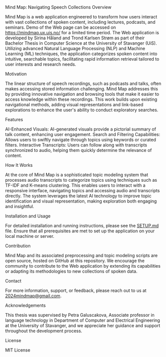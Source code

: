 Mind Map: Navigating Speech Collections Overview

Mind Map is a web application engineered to transform how users interact with vast collections of spoken content, including lectures, podcasts, and seminars. Demo of the Web page can be accessed on https://mindmap.ux.uis.no/ for a limited time period.  The Web application is developed by Sirina Håland and Trond Karlsen Strøm as part of their Bachelor Thesis in Computer Science at the University of Stavanger (UiS). Utilizing advanced Natural Language Processing (NLP) and Machine Learning (ML) techniques, the application categorizes spoken content into intuitive, searchable topics, facilitating rapid information retrieval tailored to user interests and research needs.

Motivation

The linear structure of speech recordings, such as podcasts and talks, often makes accessing stored information challenging. Mind Map addresses this by providing innovative navigation and browsing tools that make it easier to access knowledge within these recordings. This work builds upon existing navigational methods, adding visual representations and link-based explorations to enhance the user's ability to conduct exploratory searches.

Features

AI-Enhanced Visuals: AI-generated visuals provide a pictorial summary of talk content, enhancing user engagement.
Search and Filtering Capabilities: Allows users to swiftly navigate through topics using keywords or curated filters.
Interactive Transcripts: Users can follow along with transcripts synchronized to audio, helping them quickly determine the relevance of content.

How It Works

At the core of Mind Map is a sophisticated topic modeling system that processes audio transcripts to categorize topics using techniques such as TF-IDF and K-means clustering. This enables users to interact with a responsive interface, navigating topics and accessing audio and transcripts directly. The system leverages the latest AI technology to improve topic identification and visual representation, making exploration both engaging and insightful.

Installation and Usage

For detailed installation and running instructions, please see the [SETUP.md](./SETUP.md) file.
Ensure that all prerequisites are met to set up the application on your local machine or server.

Contribution

Mind Map and its associated preprocessing and topic modeling scripts are open source, hosted on GitHub at this repository. We encourage the community to contribute to the Web application by extending its capabilities or adapting its methodologies to new collections of spoken data.

Contact

For more information, support, or feedback, please reach out to us at 2024mindmap@gmail.com.

Acknowledgements

This thesis was supervised by Petra Galuscakova, Associate professor in language technology in Department of Computer and Electrical Engineering at the University of Stavanger, and we appreciate her guidance and support throughout the development process.

License

MIT License
